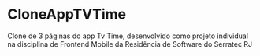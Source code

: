 # CloneAppTVTime
Clone de 3 páginas do app Tv Time, desenvolvido como projeto individual na disciplina de Frontend Mobile da Residência de Software do Serratec RJ
